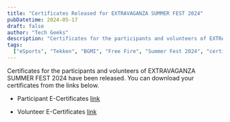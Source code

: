 ```yaml
---
title: "Certificates Released for EXTRAVAGANZA SUMMER FEST 2024"
pubDatetime: 2024-05-17
draft: false
author: "Tech Geeks"
description: "Certificates for the participants and volunteers of EXTRAVAGANZA SUMMER FEST 2024 have been released. You can download your certificates from the links below."
tags:
  ["eSports", "Tekken", "BGMI", "Free Fire", "Summer Fest 2024", "certificates"]
---
```


Certificates for the participants and volunteers of EXTRAVAGANZA SUMMER FEST 2024 have been released. You can download your certificates from the links below.

- Participant E-Certificates
  [link](https://drive.google.com/drive/folders/1EfoccLO4AR1xtcD30FOfj6w5gqMGuseZ?usp=sharing)

- Volunteer E-Certificates
  [link](https://drive.google.com/drive/folders/1zdb4ly5FsgrGg_QsBMI6rNCxI65nsMsy?usp=drive_link)
